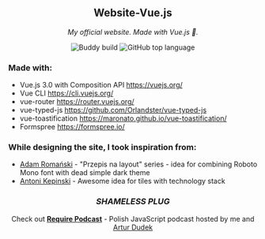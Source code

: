<h2 align="center">Website-Vue.js</h2>

<p align="center"><i>My official website. Made with Vue.js 🖖.</i></p>

<p align="center">
  <img alt="Buddy build" src="https://app.buddy.works/adamsiekierski-buddy/github-page/pipelines/pipeline/231310/badge.svg?token=093fd63ae82ac593252520f92956318117ce7f5a4f05a3b938bd8e5f316443b9">
  <img alt="GitHub top language" src="https://img.shields.io/github/languages/top/adamsiekierski/website">
</p>

### Made with:

- Vue.js 3.0 with Composition API https://vuejs.org/
- Vue CLI https://cli.vuejs.org/
- vue-router https://router.vuejs.org/
- vue-typed-js https://github.com/Orlandster/vue-typed-js
- vue-toastification https://maronato.github.io/vue-toastification/
- Formspree https://formspree.io/

### While designing the site, I took inspiration from:

- [Adam Romański](https://github.com/helloroman/) - "Przepis na layout" series - idea for combining
  Roboto Mono font with dead simple dark theme
- [Antoni Kepinski](https://github.com/xxczaki/) - Awesome idea for tiles with technology stack

<h3 align="center"><i>SHAMELESS PLUG</i></h3>
<p align="center">Check out <a href="https://require.pl"><b>Require Podcast</b></a> - Polish JavaScript podcast hosted by me and <a href="https://github.com/datejer/">Artur Dudek</a></p>
